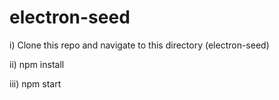 # electron-seed

i) Clone this repo and navigate to this directory (electron-seed)

ii) npm install

iii) npm start